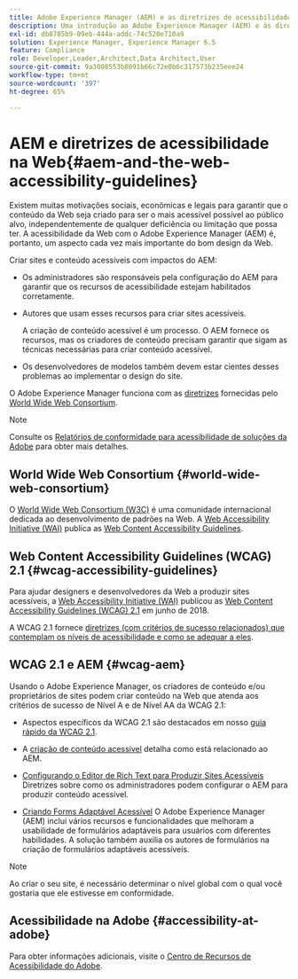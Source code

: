 ```yaml
---
title: Adobe Experience Manager (AEM) e as diretrizes de acessibilidade na Web
description: Uma introdução ao Adobe Experience Manager (AEM) e às diretrizes de acessibilidade na Web
exl-id: db8785b9-09eb-444a-addc-74c520e710a9
solution: Experience Manager, Experience Manager 6.5
feature: Compliance
role: Developer,Leader,Architect,Data Architect,User
source-git-commit: 9a3008553b8091b66c72e0b6c317573b235eee24
workflow-type: tm+mt
source-wordcount: '397'
ht-degree: 65%

---
```


# AEM e diretrizes de acessibilidade na Web{#aem-and-the-web-accessibility-guidelines}

Existem muitas motivações sociais, econômicas e legais para garantir que o conteúdo da Web seja criado para ser o mais acessível possível ao público alvo, independentemente de qualquer deficiência ou limitação que possa ter. A acessibilidade da Web com o Adobe Experience Manager (AEM) é, portanto, um aspecto cada vez mais importante do bom design da Web.

Criar sites e conteúdo acessíveis com impactos do AEM:

* Os administradores são responsáveis pela configuração do AEM para garantir que os recursos de acessibilidade estejam habilitados corretamente.

* Autores que usam esses recursos para criar sites acessíveis.

  A criação de conteúdo acessível é um processo. O AEM fornece os recursos, mas os criadores de conteúdo precisam garantir que sigam as técnicas necessárias para criar conteúdo acessível.

* Os desenvolvedores de modelos também devem estar cientes desses problemas ao implementar o design do site.

O Adobe Experience Manager funciona com as [diretrizes](#wcag-accessibility-guidelines) fornecidas pelo [World Wide Web Consortium](#world-wide-web-consortium).

>[!NOTE]
>
>Consulte os [Relatórios de conformidade para acessibilidade de soluções da Adobe](https://www.adobe.com/accessibility/compliance.html) para obter mais detalhes.

## World Wide Web Consortium {#world-wide-web-consortium}

O [World Wide Web Consortium (W3C)](https://www.w3.org/) é uma comunidade internacional dedicada ao desenvolvimento de padrões na Web. A [Web Accessibility Initiative (WAI)](https://www.w3.org/WAI/) publica as [Web Content Accessibility Guidelines](#wcag-accessibility-guidelines).

## Web Content Accessibility Guidelines (WCAG) 2.1 {#wcag-accessibility-guidelines}

Para ajudar designers e desenvolvedores da Web a produzir sites acessíveis, a [Web Accessibility Initiative (WAI)](https://www.w3.org/WAI/) publicou as [Web Content Accessibility Guidelines (WCAG) 2.1](https://www.w3.org/TR/WCAG/) em junho de 2018.

A WCAG 2.1 fornece [diretrizes (com critérios de sucesso relacionados) que contemplam os níveis de acessibilidade e como se adequar a eles](https://www.w3.org/TR/WCAG/#conformance).

## WCAG 2.1 e AEM {#wcag-aem}

Usando o Adobe Experience Manager, os criadores de conteúdo e/ou proprietários de sites podem criar conteúdo na Web que atenda aos critérios de sucesso de Nível A e de Nível AA da WCAG 2.1:

* Aspectos específicos da WCAG 2.1 são destacados em nosso [guia rápido da WCAG 2.1](/help/managing/qg-wcag.md).

* A [criação de conteúdo acessível](/help/sites-authoring/creating-accessible-content.md) detalha como está relacionado ao AEM.

* [Configurando o Editor de Rich Text para Produzir Sites Acessíveis](/help/sites-administering/rte-accessible-content.md)
Diretrizes sobre como os administradores podem configurar o AEM para produzir conteúdo acessível.

* [Criando Forms Adaptável Acessível](/help/forms/using/creating-accessible-adaptive-forms.md)
O Adobe Experience Manager (AEM) inclui vários recursos e funcionalidades que melhoram a usabilidade de formulários adaptáveis para usuários com diferentes habilidades. A solução também auxilia os autores de formulários na criação de formulários adaptáveis acessíveis.

>[!NOTE]
>
>Ao criar o seu site, é necessário determinar o nível global com o qual você gostaria que ele estivesse em conformidade.

## Acessibilidade na Adobe {#accessibility-at-adobe}

Para obter informações adicionais, visite o [Centro de Recursos de Acessibilidade do Adobe](https://www.adobe.com/accessibility/).
